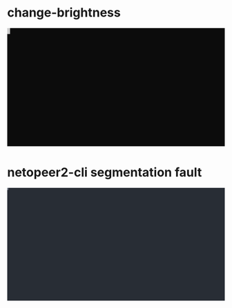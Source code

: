 # change-brightness

![](./change-brightness.svg)

# netopeer2-cli segmentation fault

![](./netopeer2-cli-segmentation-fault.svg)
